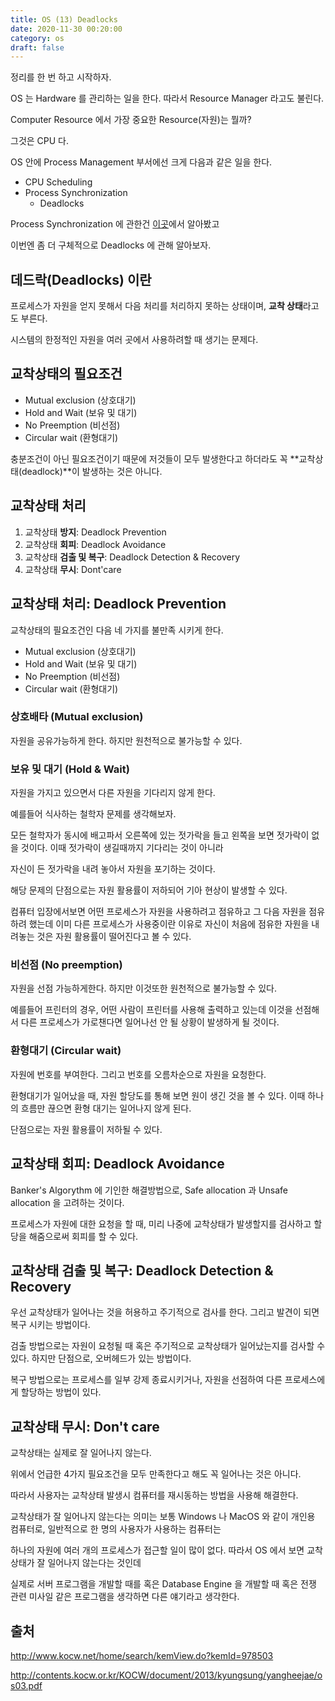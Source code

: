 ```yaml
---
title: OS (13) Deadlocks
date: 2020-11-30 00:20:00
category: os
draft: false
---
```


정리를 한 번 하고 시작하자.

OS 는 Hardware 를 관리하는 일을 한다. 따라서 Resource Manager 라고도 불린다.

Computer Resource 에서 가장 중요한 Resource(자원)는 뭘까?

그것은 CPU 다.

OS 안에 Process Management 부서에선 크게 다음과 같은 일을 한다.

- CPU Scheduling
- Process Synchronization
  - Deadlocks

Process Synchronization 에 관한건 [이곳](</os/os-(12)-process-synchronization/>)에서 알아봤고

이번엔 좀 더 구체적으로 Deadlocks 에 관해 알아보자.

## 데드락(Deadlocks) 이란

프로세스가 자원을 얻지 못해서 다음 처리를 처리하지 못하는 상태이며, **교착 상태**라고도 부른다.

시스템의 한정적인 자원을 여러 곳에서 사용하려할 때 생기는 문제다.

## 교착상태의 필요조건

- Mutual exclusion (상호대기)
- Hold and Wait (보유 및 대기)
- No Preemption (비선점)
- Circular wait (환형대기)

충분조건이 아닌 필요조건이기 때문에 저것들이 모두 발생한다고 하더라도 꼭 **교착상태(deadlock)**이 발생하는 것은 아니다.

## 교착상태 처리

1. 교착상태 **방지**: Deadlock Prevention
2. 교착상태 **회피**: Deadlock Avoidance
3. 교착상태 **검출 및 복구**: Deadlock Detection & Recovery
4. 교착상태 **무시**: Dont'care

## 교착상태 처리: Deadlock Prevention

교착상태의 필요조건인 다음 네 가지를 불만족 시키게 한다.

- Mutual exclusion (상호대기)
- Hold and Wait (보유 및 대기)
- No Preemption (비선점)
- Circular wait (환형대기)

### 상호배타 (Mutual exclusion)

자원을 공유가능하게 한다. 하지만 원천적으로 불가능할 수 있다.

### 보유 및 대기 (Hold & Wait)

자원을 가지고 있으면서 다른 자원을 기다리지 않게 한다.

예를들어 식사하는 철학자 문제를 생각해보자.

모든 철학자가 동시에 배고파서 오른쪽에 있는 젓가락을 들고 왼쪽을 보면 젓가락이 없을 것이다. 이때 젓가락이 생길때까지 기다리는 것이 아니라

자신이 든 젓가락을 내려 놓아서 자원을 포기하는 것이다.

해당 문제의 단점으로는 자원 활용률이 저하되어 기아 현상이 발생할 수 있다.

컴퓨터 입장에서보면 어떤 프로세스가 자원을 사용하려고 점유하고 그 다음 자원을 점유하려 했는데 이미 다른 프로세스가 사용중이란 이유로 자신이 처음에 점유한 자원을 내려놓는 것은 자원 활용률이 떨어진다고 볼 수 있다.

### 비선점 (No preemption)

자원을 선점 가능하게한다. 하지만 이것또한 원천적으로 불가능할 수 있다.

예를들어 프린터의 경우, 어떤 사람이 프린터를 사용해 출력하고 있는데 이것을 선점해서 다른 프로세스가 가로챈다면 일어나선 안 될 상황이 발생하게 될 것이다.

### 환형대기 (Circular wait)

자원에 번호를 부여한다. 그리고 번호를 오름차순으로 자원을 요청한다.

환형대기가 일어났을 때, 자원 할당도를 통해 보면 원이 생긴 것을 볼 수 있다. 이때 하나의 흐름만 끊으면 환형 대기는 일어나지 않게 된다.

단점으로는 자원 활용률이 저하될 수 있다.

## 교착상태 회피: Deadlock Avoidance

Banker's Algorythm 에 기인한 해결방법으로, Safe allocation 과 Unsafe allocation 을 고려하는 것이다.

프로세스가 자원에 대한 요청을 할 때, 미리 나중에 교착상태가 발생할지를 검사하고 할당을 해줌으로써 회피를 할 수 있다.

## 교착상태 검출 및 복구: Deadlock Detection & Recovery

우선 교착상태가 일어나는 것을 허용하고 주기적으로 검사를 한다. 그리고 발견이 되면 복구 시키는 방법이다.

검출 방법으로는 자원이 요청될 때 혹은 주기적으로 교착상태가 일어났는지를 검사할 수 있다. 하지만 단점으로, 오버헤드가 있는 방법이다.

복구 방법으로는 프로세스를 일부 강제 종료시키거나, 자원을 선점하여 다른 프로세스에게 할당하는 방법이 있다.

## 교착상태 무시: Don't care

교착상태는 실제로 잘 일어나지 않는다.

위에서 언급한 4가지 필요조건을 모두 만족한다고 해도 꼭 일어나는 것은 아니다.

따라서 사용자는 교착상태 발생시 컴퓨터를 재시동하는 방법을 사용해 해결한다.

교착상태가 잘 일어나지 않는다는 의미는 보통 Windows 나 MacOS 와 같이 개인용 컴퓨터로, 일반적으로 한 명의 사용자가 사용하는 컴퓨터는

하나의 자원에 여러 개의 프로세스가 접근할 일이 많이 없다. 따라서 OS 에서 보면 교착 상태가 잘 일어나지 않는다는 것인데

실제로 서버 프로그램을 개발할 때를 혹은 Database Engine 을 개발할 때 혹은 전쟁 관련 미사일 같은 프로그램을 생각하면 다른 얘기라고 생각한다.

## 출처

http://www.kocw.net/home/search/kemView.do?kemId=978503

http://contents.kocw.or.kr/KOCW/document/2013/kyungsung/yangheejae/os03.pdf
